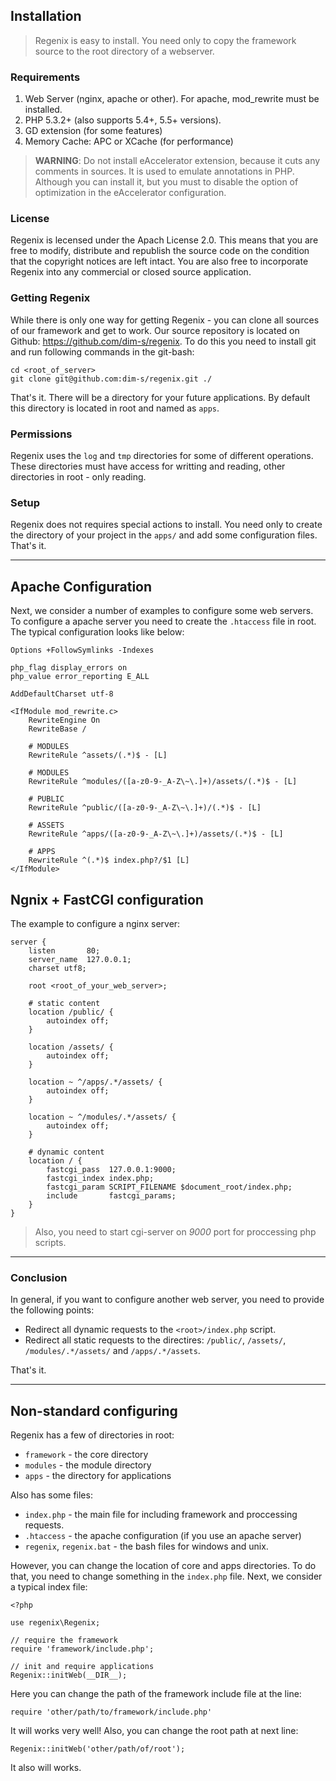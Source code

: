 ## Installation

> Regenix is easy to install. You need only to copy the framework source to
> the root directory of a webserver. 


### Requirements

1. Web Server (nginx, apache or other). For apache, mod_rewrite must be installed.
2. PHP 5.3.2+ (also supports 5.4+, 5.5+ versions).
3. GD extension (for some features)
4. Memory Cache: APC or XCache (for performance)

> **WARNING**: Do not install eAccelerator extension, because it cuts 
> any comments in sources. It is used to emulate annotations in PHP. 
> Although you can install it, but you must to disable the option of optimization in 
> the eAccelerator configuration. 


### License

Regenix is lecensed under the Apach License 2.0. This means that you are free to modify, 
distribute and republish the source code on the condition that the copyright notices are left intact. 
You are also free to incorporate Regenix into any commercial or closed source application.


### Getting Regenix

While there is only one way for getting Regenix - you can clone all sources of our framework and get to work.
Our source repository is located on Github: <https://github.com/dim-s/regenix>. To do this you
need to install git and run following commands in the git-bash: 

    cd <root_of_server>
    git clone git@github.com:dim-s/regenix.git ./
    
That's it. There will be a directory for your future applications. By default this directory 
is located in root and named as `apps`. 


### Permissions

Regenix uses the `log` and `tmp` directories for some of different operations. These directories
must have access for writting and reading, other directories in root - only reading. 



### Setup

Regenix does not requires special actions to install. You need only to create the directory of your project
in the `apps/` and add some configuration files. That's it. 

---

## Apache Configuration

Next, we consider a number of examples to configure some web servers.
To configure a apache server you need to create the `.htaccess` file in root.
The typical configuration looks like below:

    Options +FollowSymlinks -Indexes

    php_flag display_errors on
    php_value error_reporting E_ALL
    
    AddDefaultCharset utf-8
    
    <IfModule mod_rewrite.c>
        RewriteEngine On
        RewriteBase /
    
        # MODULES
        RewriteRule ^assets/(.*)$ - [L]
    
        # MODULES
        RewriteRule ^modules/([a-z0-9-_A-Z\~\.]+)/assets/(.*)$ - [L]
    
        # PUBLIC
        RewriteRule ^public/([a-z0-9-_A-Z\~\.]+)/(.*)$ - [L]
    
        # ASSETS
        RewriteRule ^apps/([a-z0-9-_A-Z\~\.]+)/assets/(.*)$ - [L]
    
        # APPS
        RewriteRule ^(.*)$ index.php?/$1 [L]
    </IfModule>


## Ngnix + FastCGI configuration

The example to configure a nginx server:


    server {
        listen       80;
        server_name  127.0.0.1;
        charset utf8;

        root <root_of_your_web_server>;

        # static content
        location /public/ {
            autoindex off;
        }

        location /assets/ {
            autoindex off;
        }

        location ~ ^/apps/.*/assets/ {
            autoindex off;
        }

        location ~ ^/modules/.*/assets/ {
            autoindex off;
        }

        # dynamic content
        location / {
            fastcgi_pass  127.0.0.1:9000;
            fastcgi_index index.php;
            fastcgi_param SCRIPT_FILENAME $document_root/index.php;
            include       fastcgi_params;
        }
    }
    
> Also, you need to start cgi-server on _9000_ port for proccessing php scripts.

---

### Conclusion

In general, if you want to configure another web server, you need to provide the following points: 

- Redirect all dynamic requests to the `<root>/index.php` script.
- Redirect all static requests to the directires: `/public/`, `/assets/`, `/modules/.*/assets/` and `/apps/.*/assets`.

That's it.

---

## Non-standard configuring

Regenix has a few of directories in root:

- `framework` - the core directory
- `modules` - the module directory
- `apps` - the directory for applications
    
Also has some files:

- `index.php` - the main file for including framework and proccessing requests.
- `.htaccess` - the apache configuration (if you use an apache server)
- `regenix`, `regenix.bat` - the bash files for windows and unix.
    
However, you can change the location of core and apps directories. To do that, you 
need to change something in the `index.php` file. Next, we consider a typical index file:

    <?php 
    
    use regenix\Regenix;

    // require the framework
    require 'framework/include.php';
    
    // init and require applications
    Regenix::initWeb(__DIR__);
    

Here you can change the path of the framework include file at the line:

    require 'other/path/to/framework/include.php'

It will works very well! Also, you can change the root path at next line:

    Regenix::initWeb('other/path/of/root');
    
It also will works.
